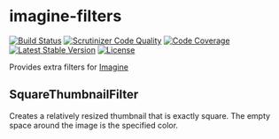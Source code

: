 # imagine-filters

[![Build Status](http://img.shields.io/travis/kbond/imagine-filters.svg?style=flat-square)](https://travis-ci.org/kbond/imagine-filters)
[![Scrutinizer Code Quality](http://img.shields.io/scrutinizer/g/kbond/imagine-filters.svg?style=flat-square)](https://scrutinizer-ci.com/g/kbond/imagine-filters/)
[![Code Coverage](http://img.shields.io/scrutinizer/coverage/g/kbond/imagine-filters.svg?style=flat-square)](https://scrutinizer-ci.com/g/kbond/imagine-filters/)
[![Latest Stable Version](http://img.shields.io/packagist/v/zenstruck/imagine-filters.svg?style=flat-square)](https://packagist.org/packages/zenstruck/imagine-filters)
[![License](http://img.shields.io/packagist/l/zenstruck/imagine-filters.svg?style=flat-square)](https://packagist.org/packages/zenstruck/imagine-filters)

Provides extra filters for [Imagine](https://github.com/avalanche123/Imagine)

## SquareThumbnailFilter

Creates a relatively resized thumbnail that is exactly square.  The empty space around the image is the specified color.

